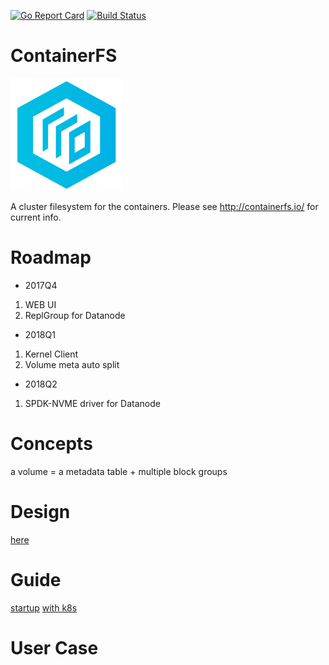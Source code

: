 [![Go Report Card](https://goreportcard.com/badge/github.com/tigcode/containerfs)](https://goreportcard.com/report/github.com/tigcode/containerfs)
[![Build Status](https://travis-ci.org/tigcode/containerfs.svg?branch=master)](https://travis-ci.org/tigcode/containerfs)
# ContainerFS
![image](doc/logo.png) 

A cluster filesystem for the containers. Please see http://containerfs.io/ for current info.

# Roadmap
* 2017Q4  
1. WEB UI
2. ReplGroup for Datanode
       
* 2018Q1
1. Kernel Client
2. Volume meta auto split

* 2018Q2
1. SPDK-NVME driver for Datanode

# Concepts

a volume = a metadata table + multiple block groups

# Design

[here](doc/design.md)

# Guide

[startup](doc/guide.md)
[with k8s](doc/k8sCfsPlugin.md)

# User Case
